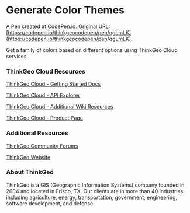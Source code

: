 # Generate Color Themes
A Pen created at CodePen.io. Original URL: [https://codepen.io/thinkgeocodepen/pen/qgLmLK](https://codepen.io/thinkgeocodepen/pen/qgLmLK).

Get a family of colors based on different options using ThinkGeo Cloud services.

### ThinkGeo Cloud Resources

[ThinkGeo Cloud - Getting Started Docs](https://docs.thinkgeo.com/products/cloud-maps/v12.0/quickstart/)

[ThinkGeo Cloud - API Explorer](https://cloud.thinkgeo.com/help/index.html)

[ThinkGeo Cloud - Additional Wiki Resources](https://wiki.thinkgeo.com/wiki/thinkgeo_cloud)

[ThinkGeo Cloud - Product Page](https://www.thinkgeo.com/cloud-maps)

### Additional Resources

[ThinkGeo Community Forums](http://community.thinkgeo.com/)

[ThinkGeo Website](https://www.thinkgeo.com/)

### About ThinkGeo
ThinkGeo is a GIS (Geographic Information Systems) company founded in 2004 and located in Frisco, TX. Our clients are in more than 40 industries including agriculture, energy, transportation, government, engineering, software development, and defense.